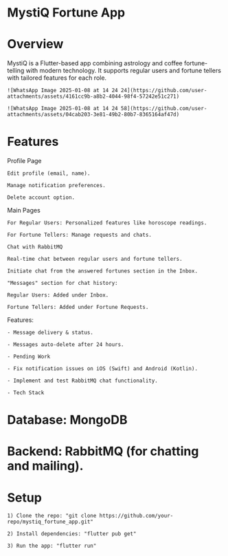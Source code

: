 # MystiQ Fortune App
# Overview
MystiQ is a Flutter-based app combining astrology and coffee fortune-telling with modern technology. It supports regular users and fortune tellers with tailored features for each role.

    ![WhatsApp Image 2025-01-08 at 14 24 24](https://github.com/user-attachments/assets/4161cc9b-a8b2-4044-98f4-57242e51c271)

    ![WhatsApp Image 2025-01-08 at 14 24 58](https://github.com/user-attachments/assets/04cab203-3e81-49b2-80b7-8365164af47d)

# Features
Profile Page

    Edit profile (email, name).
    
    Manage notification preferences.
    
    Delete account option.
    
Main Pages

    For Regular Users: Personalized features like horoscope readings.
    
    For Fortune Tellers: Manage requests and chats.
    
    Chat with RabbitMQ
    
    Real-time chat between regular users and fortune tellers.
    
    Initiate chat from the answered fortunes section in the Inbox.
    
    "Messages" section for chat history:
    
    Regular Users: Added under Inbox.
    
    Fortune Tellers: Added under Fortune Requests.
Features:

    - Message delivery & status.
    
    - Messages auto-delete after 24 hours.
    
    - Pending Work
    
    - Fix notification issues on iOS (Swift) and Android (Kotlin).
    
    - Implement and test RabbitMQ chat functionality.
    
    - Tech Stack
    
# Database: MongoDB
# Backend: RabbitMQ (for chatting and mailing).


# Setup

    1) Clone the repo: "git clone https://github.com/your-repo/mystiq_fortune_app.git"
       
    2) Install dependencies: "flutter pub get"
    
    3) Run the app: "flutter run"
